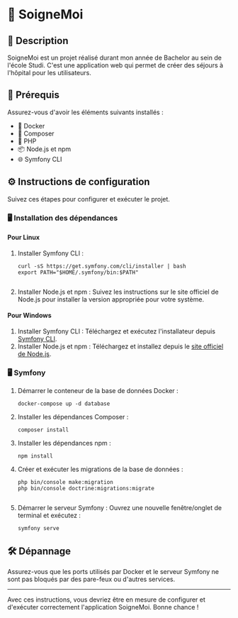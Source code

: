 <!DOCTYPE html>
<html lang="fr">
<head>
    <meta charset="UTF-8">
    <meta name="viewport" content="width=device-width, initial-scale=1.0">
</head>
<body>

<h1>🌟 SoigneMoi</h1>

<h2>📝 Description</h2>
<p>
    SoigneMoi est un projet réalisé durant mon année de Bachelor au sein de l'école Studi. C'est une application web qui permet de créer des séjours à l'hôpital pour les utilisateurs.
</p>

<h2>🚀 Prérequis</h2>
<p>Assurez-vous d'avoir les éléments suivants installés :</p>
<ul>
    <li>🐳 Docker</li>
    <li>🧰 Composer</li>
    <li>🐘 PHP</li>
    <li>📦 Node.js et npm</li>
    <li>🌐 Symfony CLI</li>
</ul>

<h2>⚙️ Instructions de configuration</h2>
<p>Suivez ces étapes pour configurer et exécuter le projet.</p>

<h3>🖥️ Installation des dépendances</h3>

<h4>Pour Linux</h4>
<ol>
    <li>Installer Symfony CLI :
        <pre><code>curl -sS https://get.symfony.com/cli/installer | bash
export PATH="$HOME/.symfony/bin:$PATH"
        </code></pre>
    </li>
    <li>Installer Node.js et npm : Suivez les instructions sur le site officiel de Node.js pour installer la version appropriée pour votre système.</li>
</ol>

<h4>Pour Windows</h4>
<ol>
    <li>Installer Symfony CLI : Téléchargez et exécutez l'installateur depuis <a href="https://symfony.com/download">Symfony CLI</a>.</li>
    <li>Installer Node.js et npm : Téléchargez et installez depuis le <a href="https://nodejs.org">site officiel de Node.js</a>.</li>
</ol>

<h3>🖥️ Symfony</h3>
<ol>
    <li>Démarrer le conteneur de la base de données Docker :
        <pre><code>docker-compose up -d database</code></pre>
    </li>
    <li>Installer les dépendances Composer :
        <pre><code>composer install</code></pre>
    </li>
    <li>Installer les dépendances npm :
        <pre><code>npm install</code></pre>
    </li>
    <li>Créer et exécuter les migrations de la base de données :
        <pre><code>php bin/console make:migration
php bin/console doctrine:migrations:migrate
        </code></pre>
    </li>
    <li>Démarrer le serveur Symfony : Ouvrez une nouvelle fenêtre/onglet de terminal et exécutez :
        <pre><code>symfony serve</code></pre>
    </li>
</ol>

<h2>🛠️ Dépannage</h2>
<p>Assurez-vous que les ports utilisés par Docker et le serveur Symfony ne sont pas bloqués par des pare-feux ou d'autres services.</p>

<hr>

<p>Avec ces instructions, vous devriez être en mesure de configurer et d'exécuter correctement l'application SoigneMoi. Bonne chance !</p>

</body>
</html>
